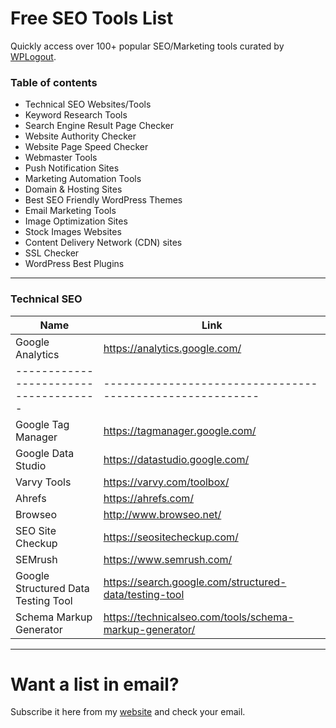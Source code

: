 # Free SEO Tools List
Quickly access over 100+ popular SEO/Marketing tools curated by [WPLogout](https://www.wplogout.com).
### Table of contents
* Technical SEO Websites/Tools
* Keyword Research Tools
* Search Engine Result Page Checker
* Website Authority Checker
* Website Page Speed Checker
* Webmaster Tools
* Push Notification Sites
* Marketing Automation Tools
* Domain & Hosting Sites
* Best SEO Friendly WordPress Themes
* Email Marketing Tools
* Image Optimization Sites
* Stock Images Websites
* Content Delivery Network (CDN) sites
* SSL Checker
* WordPress Best Plugins

---
### Technical SEO
| Name | Link |
|---|---|
| Google Analytics                    | https://analytics.google.com/                           |
|-------------------------------------|---------------------------------------------------------|
| Google Tag Manager                  | https://tagmanager.google.com/                          |
| Google Data Studio                  | https://datastudio.google.com/                          |
| Varvy Tools                         | https://varvy.com/toolbox/                              |
| Ahrefs                              | https://ahrefs.com/                                     |
| Browseo                             | http://www.browseo.net/                                 |
| SEO Site Checkup                    | https://seositecheckup.com/                             |
| SEMrush                             | https://www.semrush.com/                                |
| Google Structured Data Testing Tool | https://search.google.com/structured-data/testing-tool  |
| Schema Markup Generator             | https://technicalseo.com/tools/schema-markup-generator/ |


----
# Want a list in email?
Subscribe it here from my [website](https://www.wplogout.com/free-seo-tools/) and check your email.
